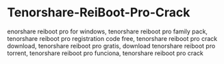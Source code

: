 # Tenorshare-ReiBoot-Pro-Crack
enorshare reiboot pro for windows, tenorshare reiboot pro family pack, tenorshare reiboot pro registration code free, tenorshare reiboot pro crack download, tenorshare reiboot pro gratis, download tenorshare reiboot pro torrent, tenorshare reiboot pro funciona, tenorshare reiboot pro crack
